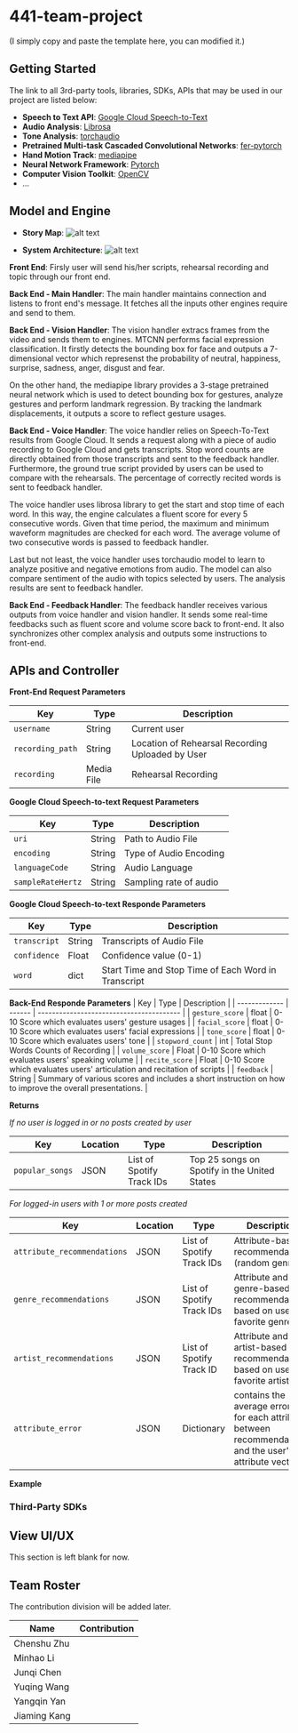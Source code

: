 # 441-team-project

(I simply copy and paste the template here, you can modified it.)

## Getting Started

The link to all 3rd-party tools, libraries, SDKs, APIs that may be used in our project are listed below:

+ **Speech to Text API**: [Google Cloud Speech-to-Text](https://cloud.google.com/speech-to-text)
+ **Audio Analysis**: [Librosa](https://librosa.org/doc/latest/index.html)
+ **Tone Analysis**: [torchaudio](https://pytorch.org/audio/stable/index.html)
+ **Pretrained Multi-task Cascaded Convolutional Networks**: [fer-pytorch](https://pypi.org/project/fer-pytorch/)
+ **Hand Motion Track**: [mediapipe](https://google.github.io/mediapipe/)
+ **Neural Network Framework**: [Pytorch](https://pytorch.org/)
+ **Computer Vision Toolkit**: [OpenCV](https://pypi.org/project/opencv-python/)
+ ...

## Model and Engine

+ **Story Map**:
![alt text](https://github.com/LeoLMH/441-team-project/blob/main/storymap.png?raw=true)

+ **System Architecture**:
![alt text](https://github.com/LeoLMH/441-team-project/blob/main/architecture.png?raw=true)

**Front End**:
Firsly user will send his/her scripts, rehearsal recording and topic through our front end.

**Back End - Main Handler**:
The main handler maintains connection and listens to front end's message. It fetches all the inputs other engines require and send to them.

**Back End - Vision Handler**:
The vision handler extracs frames from the video and sends them to engines. MTCNN performs facial expression classification. It firstly detects the bounding box for face and outputs a 7-dimensional vector which represenst the probability of neutral, happiness, surprise, sadness, anger, disgust and fear. 

On the other hand, the mediapipe library provides a 3-stage pretrained neural network which is used to detect bounding box for gestures, analyze gestures and perform landmark regression. By tracking the landmark displacements, it outputs a score to reflect gesture usages.

**Back End - Voice Handler**:
The voice handler relies on Speech-To-Text results from Google Cloud. It sends a request along with a piece of audio recording to Google Cloud and gets transcripts. Stop word counts are directly obtained from those transcripts and sent to the feedback handler. Furthermore, the ground true script provided by users can be used to compare with the rehearsals. The 
percentage of correctly recited words is sent to feedback handler.

The voice handler uses librosa library to get the start and stop time of each word. In this way, the engine calculates a fluent score for every 5 consecutive words. Given that time period, the maximum and minimum waveform magnitudes are checked for each word. The average volume of two consecutive words is passed to feedback handler.

Last but not least, the voice handler uses torchaudio model to learn to analyze positive and negative emotions from audio. The model can also compare sentiment of the audio with topics selected by users. The analysis results are sent to feedback handler.

**Back End - Feedback Handler**:
The feedback handler receives various outputs from voice handler and vision handler. It sends some real-time feedbacks such as fluent score and volume score back to front-end. It also synchronizes other complex analysis and outputs some instructions to front-end.


## APIs and Controller

**Front-End Request Parameters**

| Key           |  Type   | Description                              |
| ------------- |  ------ | ---------------------------------------- |
| `username`    |  String | Current user                             |
| `recording_path` |  String | Location of Rehearsal Recording Uploaded by User |
| `recording`  | Media File | Rehearsal Recording  |

**Google Cloud Speech-to-text Request Parameters**

| Key           |  Type   | Description                              |
| ------------- |  ------ | ---------------------------------------- |
| `uri`    |  String | Path to Audio File                            |
| `encoding` |  String | Type of Audio Encoding |
| `languageCode`  | String | Audio Language  |
| `sampleRateHertz`  | String | Sampling rate of audio  |

**Google Cloud Speech-to-text Responde Parameters**

| Key           |  Type   | Description                              |
| ------------- |  ------ | ---------------------------------------- |
| `transcript`    |  String | Transcripts of Audio File                           |
| `confidence` |  Float | Confidence value (0-1)|
| `word`  | dict | Start Time and Stop Time of Each Word in Transcript  |

**Back-End Responde Parameters**
| Key           |  Type   | Description                              |
| ------------- |  ------ | ---------------------------------------- |
| `gesture_score`    |  float | 0-10 Score which evaluates users' gesture usages                         |
| `facial_score`    |  float | 0-10 Score which evaluates users' facial expressions                        |
| `tone_score`    |  float | 0-10 Score which evaluates users' tone                       |
| `stopword_count`    |  int | Total Stop Words Counts of Recording                         |
| `volume_score` |  Float | 0-10 Score which evaluates users' speaking volume |
| `recite_score` |  Float | 0-10 Score which evaluates users' articulation and recitation of scripts |
| `feedback`  | String | Summary of various scores and includes a short instruction on how to improve the overall presentations.  |

**Returns**

*If no user is logged in or no posts created by user*

| Key             | Location | Type                      | Description                                  |
| --------------- | -------- | ------------------------- | -------------------------------------------- |
| `popular_songs` | JSON     | List of Spotify Track IDs | Top 25 songs on Spotify in the United States |

*For logged-in users with 1 or more posts created*

| Key                         | Location | Type                      | Description                                                  |
| --------------------------- | -------- | ------------------------- | ------------------------------------------------------------ |
| `attribute_recommendations` | JSON     | List of Spotify Track IDs | Attribute-based recommendations (random genres)              |
| `genre_recommendations`     | JSON     | List of Spotify Track IDs | Attribute and genre-based recommendations based on user's favorite genres |
| `artist_recommendations`    | JSON     | List of Spotify Track ID  | Attribute and artist-based recommendations based on user's favorite artists |
| `attribute_error`           | JSON     | Dictionary                | contains the average error % for each attribute between recommendation and the user's attribute vector. |

**Example**



### Third-Party SDKs

## View UI/UX

This section is left blank for now.

## Team Roster

The contribution division will be added later.

| Name         | Contribution |
| ------------ | ------------ |
| Chenshu Zhu  |              |
| Minhao Li    |              |
| Junqi Chen   |              |
| Yuqing Wang  |              |
| Yangqin Yan  |              |
| Jiaming Kang |              |

